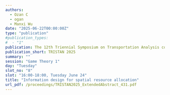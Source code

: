 ```yaml
---
authors:
  - Ozan C
  - ogan
  - Manxi Wu
date: "2025-06-22T00:00:00Z"
type: "publication"
#publication_types:
#  - "1"
publication: The 12th Triennial Symposium on Transportation Analysis conference
publication_short: TRISTAN 2025
summary: ""
session: "Game Theory 1"
day: "Tuesday"
slot_no: "8"
slot: "16:00-18:00, Tuesday June 24"
title: "Information design for spatial resource allocation"
url_pdf: /proceedings/TRISTAN2025_ExtendedAbstract_431.pdf
---
```


